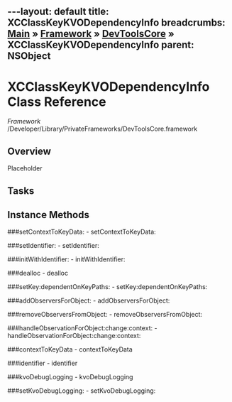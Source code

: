 ---layout: default
title: XCClassKeyKVODependencyInfo
breadcrumbs: <a href="/index.html">Main</a> &raquo; <a href="/Frameworks.html">Framework</a> &raquo; <a href="/Frameworks/DevToolsCore.html">DevToolsCore</a> &raquo; XCClassKeyKVODependencyInfo
parent: NSObject 
---
# XCClassKeyKVODependencyInfo Class Reference

*Framework* /Developer/Library/PrivateFrameworks/DevToolsCore.framework

## Overview

Placeholder

## Tasks

## Instance Methods

<a name="-setContextToKeyData:"></a>
###setContextToKeyData:
    - setContextToKeyData:

<a name="-setIdentifier:"></a>
###setIdentifier:
    - setIdentifier:

<a name="-initWithIdentifier:"></a>
###initWithIdentifier:
    - initWithIdentifier:

<a name="-dealloc"></a>
###dealloc
    - dealloc

<a name="-setKey:dependentOnKeyPaths:"></a>
###setKey:dependentOnKeyPaths:
    - setKey:dependentOnKeyPaths:

<a name="-addObserversForObject:"></a>
###addObserversForObject:
    - addObserversForObject:

<a name="-removeObserversFromObject:"></a>
###removeObserversFromObject:
    - removeObserversFromObject:

<a name="-handleObservationForObject:change:context:"></a>
###handleObservationForObject:change:context:
    - handleObservationForObject:change:context:

<a name="-contextToKeyData"></a>
###contextToKeyData
    - contextToKeyData

<a name="-identifier"></a>
###identifier
    - identifier

<a name="-kvoDebugLogging"></a>
###kvoDebugLogging
    - kvoDebugLogging

<a name="-setKvoDebugLogging:"></a>
###setKvoDebugLogging:
    - setKvoDebugLogging:

